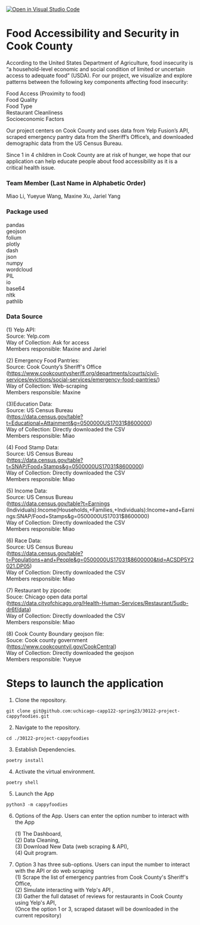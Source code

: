 [![Open in Visual Studio Code](https://classroom.github.com/assets/open-in-vscode-c66648af7eb3fe8bc4f294546bfd86ef473780cde1dea487d3c4ff354943c9ae.svg)](https://classroom.github.com/online_ide?assignment_repo_id=9908027&assignment_repo_type=AssignmentRepo)

# Food Accessibility and Security in Cook County

According to the United States Department of Agriculture, food insecurity is “a household-level economic and social condition of limited or uncertain access to adequate food” (USDA). For our project, we visualize and explore patterns between the following key components affecting food insecurity:

Food Access (Proximity to food)\
Food Quality \
Food Type\
Restaurant Cleanliness\
Socioeconomic Factors

Our project centers on Cook County and uses data from Yelp Fusion’s API, scraped emergency pantry data from the Sheriff’s Office’s, and downloaded demographic data from the US Census Bureau. 

Since 1 in 4 children in Cook County are at risk of hunger, we hope that our application can help educate people about food accessibility as it is a critical health issue.

### Team Member (Last Name in Alphabetic Order)
Miao Li, Yueyue Wang, Maxine Xu, Jariel Yang

### Package used
pandas \
geojson\
folium\
plotly\
dash\
json\
numpy\
wordcloud\
PIL\
io\
base64\
nltk\
pathlib

### Data Source

(1) Yelp API:\
Source: Yelp.com\
Way of Collection: Ask for access\
Members responsible: Maxine and Jariel

(2) Emergency Food Pantries:\
Source: Cook County’s Sheriff's Office \
(https://www.cookcountysheriff.org/departments/courts/civil-services/evictions/social-services/emergency-food-pantries/) \
Way of Collection: Web-scraping \
Members responsible: Maxine

(3)Education Data:\
Source: US Census Bureau \
(https://data.census.gov/table?t=Educational+Attainment&g=0500000US17031$8600000) \
Way of Collection:  Directly downloaded the CSV\
Members responsible: Miao 

(4) Food Stamp Data:\
Source: US Census Bureau \
(https://data.census.gov/table?t=SNAP/Food+Stamps&g=0500000US17031$8600000) \
Way of Collection:  Directly downloaded the CSV\
Members responsible: Miao

(5) Income Data:\
Source: US Census Bureau \
(https://data.census.gov/table?t=Earnings (Individuals):Income(Households,+Families,+Individuals):Income+and+Earnings:SNAP/Food+Stamps&g=0500000US17031$8600000) \
Way of Collection:  Directly downloaded the CSV\
Members responsible: Miao

(6) Race Data:\
Source: US Census Bureau \
(https://data.census.gov/table?t=Populations+and+People&g=0500000US17031$8600000&tid=ACSDP5Y2021.DP05) \
Way of Collection: Directly downloaded the CSV \
Members responsible: Miao

(7) Restaurant by zipcode:\
Souce: Chicago open data portal \
(https://data.cityofchicago.org/Health-Human-Services/Restaurant/5udb-dr6f/data) \
Way of Collection: Directly downloaded the CSV \
Members responsible: Miao

(8) Cook County Boundary geojson file:\
Souce: Cook county government\
(https://www.cookcountyil.gov/CookCentral) \
Way of Collection: Directly downloaded the geojson \
Members responsible: Yueyue 

# Steps to launch the application

1. Clone the repository.
```
git clone git@github.com:uchicago-capp122-spring23/30122-project-cappyfoodies.git
```
2. Navigate to the repository.
```
cd ./30122-project-cappyfoodies
```
3. Establish Dependencies.
```
poetry install
```
4. Activate the virtual environment.
```
poetry shell
```
5. Launch the App
```
python3 -m cappyfoodies
```
6. Options of the App. Users can enter the option number to interact with the App

    (1) The Dashboard, \
    (2) Data Cleaning, \
    (3) Download New Data (web scraping & API),\
    (4) Quit program.

7. Option 3 has three sub-options. Users can input the number to interact with the API or do web scraping \
    (1) Scrape the list of emergency pantries from Cook County's Sheriff's Office, \
    (2) Simulate interacting with Yelp's API ,\
    (3) Gather the full dataset of reviews for restaurants in Cook County using Yelp's API,\
    (Once the option 1 or 3, scraped dataset will be downloaded in the current repository)


